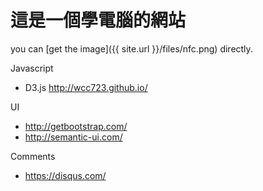 # 這是一個學電腦的網站

you can [get the image]({{ site.url }}/files/nfc.png) directly.

Javascript
* D3.js http://wcc723.github.io/

UI
* http://getbootstrap.com/
* http://semantic-ui.com/

Comments
* https://disqus.com/
